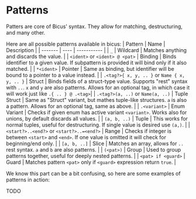 # Patterns
Patters are core of Bicus' syntax.
They allow for matching, destructuring, and many other.

Here are all possible patterns available in bicus:
| Pattern | Name | Description |
| ------- | ---- | ----------- |
| `_` | Wildcard | Matches anything and discards the value. |
| `<ident>` or `<ident> @ <pat>` | Binding | Binds identifier to a given value. If subpattern is provided it will bind only if it also matched. |
| `*<ident>` | Pointer | Same as binding, but identifier will be bound to a pointer to a value instead. |
| `.<tag?>{ x, y, .. }` or `Name { x, y, .. }` | Struct | Binds fields of a struct-type value. Supports "rest" syntax with `..`. `x` and `y` are also patterns. Allows for an optional tag, in which case it will work just like `.{ .. } @ .<tag>`|
| `.<tag?>(a, ..)` or `Name(a, ..)` | Tuple Struct | Same as "Struct" variant, but mathes tuple-like structures. `a` is also a pattern. Allows for an optional tag, same as above. |
| `.<variant>` | Enum Variant | Checks if given enum has active variant `<variant>`. Works also for unions, by default discards all values. |
| `(a, b, ..)` | Tuple | This works for normal tuples, useful for destructuring. If single value is desired use `(a,)`. |
| `<start?>..<end?>` or `<start?>..=<end?>` | Range | Checks if integer is between `<start>` and `<end>`. If one value is omitted it will check for beginning/end only. |
| `[a, b, ..]` | Slice | Matches an array, allows for `..` rest syntax. `a` and `b` are also patterns. |
| `(<pat>)` | Group | Used to group patterns together, useful for deeply nested patterns. |
| `<pat> if <guard>` | Guard | Matches pattern `<pat>` only if `<guard>` expression return `true`. |

We know this part can be a bit confusing, so here are some examples of patterns in action:

TODO
